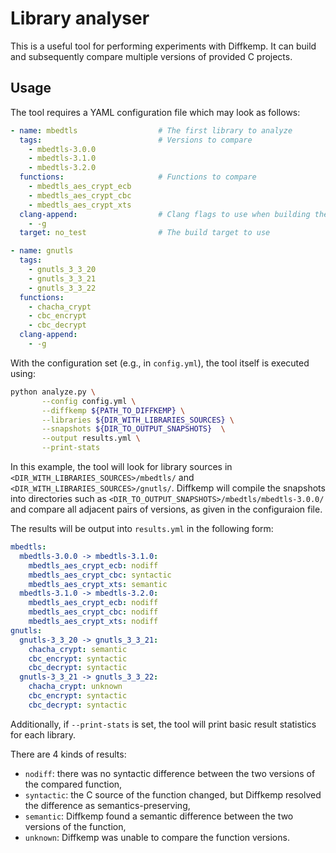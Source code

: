 # Library analyser
This is a useful tool for performing experiments with Diffkemp. 
It can build and subsequently compare multiple versions of provided C projects.

## Usage
The tool requires a YAML configuration file which may look as follows:
```yaml
- name: mbedtls                  # The first library to analyze
  tags:                          # Versions to compare
    - mbedtls-3.0.0
    - mbedtls-3.1.0
    - mbedtls-3.2.0
  functions:                     # Functions to compare
    - mbedtls_aes_crypt_ecb
    - mbedtls_aes_crypt_cbc
    - mbedtls_aes_crypt_xts
  clang-append:                  # Clang flags to use when building the library
    - -g
  target: no_test                # The build target to use

- name: gnutls
  tags:
    - gnutls_3_3_20
    - gnutls_3_3_21
    - gnutls_3_3_22
  functions:
    - chacha_crypt
    - cbc_encrypt
    - cbc_decrypt
  clang-append:
    - -g
```

With the configuration set (e.g., in `config.yml`), the tool itself is executed using:
```bash
python analyze.py \
       --config config.yml \
       --diffkemp ${PATH_TO_DIFFKEMP} \
       --libraries ${DIR_WITH_LIBRARIES_SOURCES} \
       --snapshots ${DIR_TO_OUTPUT_SNAPSHOTS}  \
       --output results.yml \
       --print-stats
```

In this example, the tool will look for library sources in `<DIR_WITH_LIBRARIES_SOURCES>/mbedtls/` and
`<DIR_WITH_LIBRARIES_SOURCES>/gnutls/`. Diffkemp will compile the snapshots into directories such as
`<DIR_TO_OUTPUT_SNAPSHOTS>/mbedtls/mbedtls-3.0.0/` and compare all adjacent pairs of versions, as given
in the configuraion file.

The results will be output into `results.yml` in the following form:
```yaml
mbedtls:
  mbedtls-3.0.0 -> mbedtls-3.1.0:
    mbedtls_aes_crypt_ecb: nodiff
    mbedtls_aes_crypt_cbc: syntactic 
    mbedtls_aes_crypt_xts: semantic
  mbedtls-3.1.0 -> mbedtls-3.2.0:
    mbedtls_aes_crypt_ecb: nodiff
    mbedtls_aes_crypt_cbc: nodiff 
    mbedtls_aes_crypt_xts: nodiff
gnutls:
  gnutls-3_3_20 -> gnutls_3_3_21:
    chacha_crypt: semantic
    cbc_encrypt: syntactic
    cbc_decrypt: syntactic
  gnutls-3_3_21 -> gnutls_3_3_22:
    chacha_crypt: unknown
    cbc_encrypt: syntactic
    cbc_decrypt: syntactic
```

Additionally, if `--print-stats` is set, the tool will print basic result statistics for each library.

There are 4 kinds of results:
- `nodiff`: there was no syntactic difference between the two versions of the compared function,
- `syntactic`: the C source of the function changed, but Diffkemp resolved the difference as semantics-preserving,
- `semantic`: Diffkemp found a semantic difference between the two versions of the function,
- `unknown`: Diffkemp was unable to compare the function versions.

